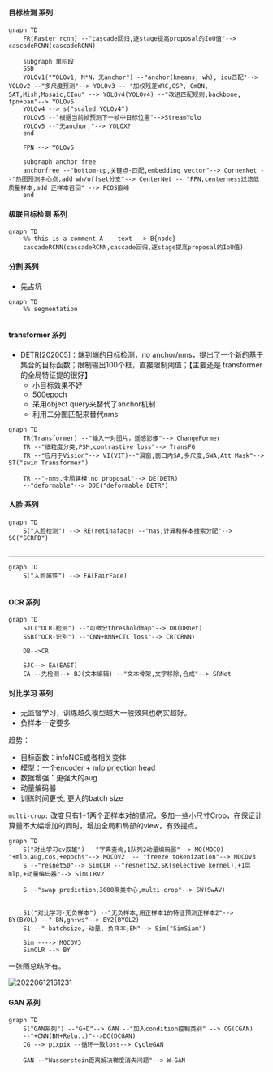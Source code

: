 

#### 目标检测 系列
``` mermaid
graph TD
    FR(Faster rcnn) --"cascade回归,逐stage提高proposal的IoU值"--> cascadeRCNN(cascadeRCNN)

    subgraph 单阶段
    SSD
    YOLOv1("YOLOv1, M*N，无anchor") --"anchor(kmeans, wh), iou匹配"--> YOLOv2 --"多尺度预测"--> YOLOv3 -- "加权残差WRC,CSP, CmBN, SAT,Mish,Mosaic,CIou" --> YOLOv4(YOLOv4) --"改进匹配规则,backbone, fpn+pan"--> YOLOv5
    YOLOv4 --> s("scaled YOLOv4")
    YOLOv5 --"根据当前帧预测下一帧中目标位置"-->StreamYolo
    YOLOv5 --"无anchor,"--> YOLOX?
    end
    
    FPN --> YOLOv5
    
    subgraph anchor free
    anchorfree --"bottom-up,关键点-匹配,embedding vector"--> CornerNet --"热图预测中心点,add wh/offset分支"--> CenterNet -- "FPN,centerness过滤低质量样本,add 正样本召回" --> FCOS巅峰
    end
```

#### 级联目标检测 系列
``` mermaid
graph TD
    %% this is a comment A -- text --> B{node}
    cascadeRCNN(cascadeRCNN,cascade回归,逐stage提高proposal的IoU值)
```


#### 分割 系列

- 先占坑


``` mermaid
graph TD
    %% segmentation
    
```


#### transformer 系列

- DETR[202005]：端到端的目标检测，no anchor/nms，提出了一个新的基于集合的目标函数；限制输出100个框，直接限制阈值；【主要还是 transformer 的全局特征提的很好】
  - 小目标效果不好
  - 500epoch
  - 采用object query来替代了anchor机制
  - 利用二分图匹配来替代nms

``` mermaid
graph TD
    TR(Transformer) --"输入一对图片，遥感影像"--> ChangeFormer
    TR --"细粒度分类,PSM,contrastive loss"--> TransFG
    TR --"应用于Vision"--> VI(VIT)--"滑窗,窗口内SA,多尺度,SWA,Att Mask"--> ST("swin Transformer")

    TR --"-nms,全局建模,no proposal"--> DE(DETR) 
    --"deformable"--> DDE("deformable DETR")

```


#### 人脸 系列
``` mermaid
graph TD
    S("人脸检测") --> RE(retinaface) --"nas,计算和样本搜索分配"--> SC("SCRFD")
    
```
---
``` mermaid
graph TD
    S("人脸属性") --> FA(FairFace) 
    
```

#### OCR 系列
``` mermaid
graph TD
    SJC("OCR-检测") --"可微分thresholdmap"--> DB(DBnet) 
    SSB("OCR-识别") --"CNN+RNN+CTC loss"--> CR(CRNN) 

    DB-->CR

    SJC--> EA(EAST)
    EA --先检测--> BJ(文本编辑) --"文本骨架,文字移除,合成"--> SRNet
```

#### 对比学习 系列

- 无监督学习，训练越久模型越大一般效果也确实越好。
- 负样本一定要多

趋势：

- 目标函数：infoNCE或者相关变体
- 模型：一个encoder + mlp prjection head
- 数据增强：更强大的aug
- 动量编码器
- 训练时间更长, 更大的batch size

`multi-crop:` 改变只有1+1两个正样本对的情况，多加一些小尺寸Crop，在保证计算量不大幅增加的同时，增加全局和局部的view，有效提点。

``` mermaid
graph TD
    S("对比学习cv双雄") --"字典查询,1队列2动量编码器"--> MO(MOCO) -- "+mlp,aug,cos,+epochs"--> MOCOV2  -- "freeze tokenization"--> MOCOV3 
    S --"resnet50"--> SimCLR --"resnet152,SK(selective kernel),+1层mlp,+动量编码器"--> SimCLRV2

    S --"swap prediction,3000聚类中心,multi-crop"--> SW(SwAV)


    S1("对比学习-无负样本") --"无负样本,用正样本1的特征预测正样本2"--> BY(BYOL) --"-BN,gn+ws"--> BY2(BYOL2)
    S1 --"-batchsize,-动量,-负样本;EM"--> Sim("SimSiam") 

    Sim ----> MOCOV3
    SimCLR --> BY

```



一张图总结所有。

![20220612161231](https://lcv1-1256975222.cos.ap-shanghai.myqcloud.com/20220612161231.png)


#### GAN 系列

``` mermaid
graph TD
    S("GAN系列") --"G+D"--> GAN --"加入condition控制类别" --> CG(CGAN)
    --"+CNN(BN+Relu..)"-->DC(DCGAN)
    CG --> pixpix --循环一致loss--> CycleGAN

    GAN --"Wasserstein距离解决梯度消失问题"--> W-GAN
```


